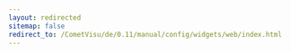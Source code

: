 ```yaml
---
layout: redirected
sitemap: false
redirect_to: /CometVisu/de/0.11/manual/config/widgets/web/index.html
---
```



